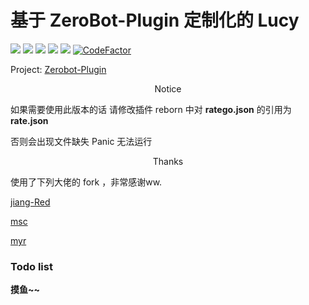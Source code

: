 # 基于 ZeroBot-Plugin 定制化的 Lucy

![](https://socialify.git.ci/ShizukuLostWorld/Lucy_ZeroBot/image?description=1&font=Bitter&language=1&logo=https%3A%2F%2Fraw.githubusercontent.com%2FShizukuLostWorld%2FLucy_ZeroBot%2Fmain%2F.github%2Flucy_avatar.png&name=1&owner=1&pattern=Charlie%20Brown&theme=Light)
![](https://img.shields.io/badge/HiMoYo-Lucy-blue)     ![](https://img.shields.io/badge/LICENSE-GPL3.0-brightgreen)   ![](https://img.shields.io/badge/Server-AliYun-yellowgreen)  ![](https://img.shields.io/badge/FrameWork-OneBot-blue)
[![CodeFactor](https://www.codefactor.io/repository/github/shizukulostworld/hana_zerobot/badge)](https://www.codefactor.io/repository/github/shizukulostworld/lucy_zerobot)

Project: [Zerobot-Plugin](https://github.com/floattech/zerobot-plugin)
<div align="center">
Notice
</div>

如果需要使用此版本的话 请修改插件 reborn 中对 **ratego.json** 的引用为 **rate.json**

否则会出现文件缺失 Panic 无法运行

<div align="center">
Thanks
</div>

使用了下列大佬的 fork ，非常感谢ww.

[jiang-Red](https://github.com/Jiang-Red/ZeroBot-Plugin)

[msc](https://github.com/MSCxar-0293/ZbpDIYs)

[myr](https://github.com/opensourcefuture/ZeroBot-Plugin)


### Todo list

**摸鱼~~**